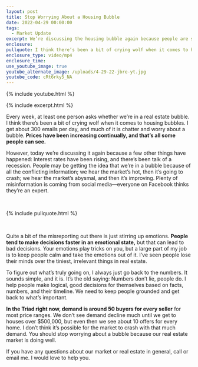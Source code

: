 ```yaml
---
layout: post
title: Stop Worrying About a Housing Bubble
date: 2022-04-29 00:00:00
tags:
  - Market Update
excerpt: We’re discussing the housing bubble again because people are still worried.
enclosure:
pullquote: I think there’s been a bit of crying wolf when it comes to housing bubbles.
enclosure_type: video/mp4
enclosure_time:
use_youtube_image: true
youtube_alternate_image: /uploads/4-29-22-jbre-yt.jpg
youtube_code: cRt6rky5_NA
---
```

{% include youtube.html %}

{% include excerpt.html %}

Every week, at least one person asks whether we’re in a real estate bubble. I think there’s been a bit of crying wolf when it comes to housing bubbles. I get about 300 emails per day, and much of it is chatter and worry about a bubble. **Prices have been increasing continually, and that’s all some people can see.&nbsp;**

However, today we’re discussing it again because a few other things have happened: Interest rates have been rising, and there’s been talk of a recession. People may be getting the idea that we’re in a bubble because of all the conflicting information; we hear the market’s hot, then it’s going to crash; we hear the market’s abysmal, and then it’s improving. Plenty of misinformation is coming from social media—everyone on Facebook thinks they’re an expert.&nbsp;

&nbsp;

{% include pullquote.html %}

&nbsp;

Quite a bit of the misreporting out there is just stirring up emotions. **People tend to make decisions faster in an emotional state,** but that can lead to bad decisions. Your emotions play tricks on you, but a large part of my job is to keep people calm and take the emotions out of it. I’ve seen people lose their minds over the tiniest, irrelevant things in real estate.&nbsp;

To figure out what’s truly going on, I always just go back to the numbers. It sounds simple, and it is. It’s the old saying: Numbers don’t lie, people do. I help people make logical, good decisions for themselves based on facts, numbers, and their timeline. We need to keep people grounded and get back to what’s important.&nbsp;

**In the Triad right now, demand is around 50 buyers for every seller** for most price ranges. We don’t see demand decline much until we get to houses over $500,000, but even then we see about 10 offers for every home. I don’t think it’s possible for the market to crash with that much demand. You should stop worrying about a bubble because our real estate market is doing well.

If you have any questions about our market or real estate in general, call or email me. I would love to help you.
